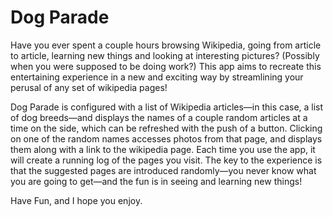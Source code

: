 # Dog Parade
Have you ever spent a couple hours browsing Wikipedia, going from article to article, learning new things and looking at interesting pictures? (Possibly when you were supposed to be doing work?) This app aims to recreate this entertaining experience in a new and exciting way by streamlining your perusal of any set of wikipedia pages!

Dog Parade is configured with a list of Wikipedia articles—in this case, a list of dog breeds—and displays the names of a couple random articles at a time on the side, which can be refreshed with the push of a button. Clicking on one of the random names accesses photos from that page, and displays them along with a link to the wikipedia page. Each time you use the app, it will create a running log of the pages you visit. The key to the experience is that the suggested pages are introduced randomly—you never know what you are going to get—and the fun is in seeing and learning new things!

Have Fun, and I hope you enjoy.
